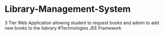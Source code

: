 # Library-Management-System
3 Tier Web Application allowing student to request books and admin to add new books to the liabrary
#Technologies
JEE Framework
